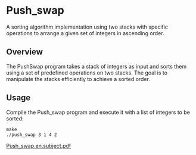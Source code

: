 # Push_swap

A sorting algorithm implementation using two stacks with specific operations to arrange a given set of integers in ascending order.

## Overview

The PushSwap program takes a stack of integers as input and sorts them using a set of predefined operations on two stacks. The goal is to manipulate the stacks efficiently to achieve a sorted order.

## Usage

Compile the Push_swap program and execute it with a list of integers to be sorted:

```
make
./push_swap 3 1 4 2
```
[Push_swap.en.subject.pdf](https://github.com/AK7iwi/Push_swap/files/14182106/Push_swap.en.subject.pdf)
